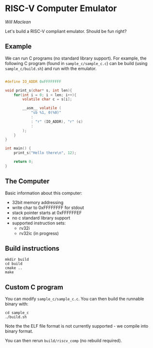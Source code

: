 # RISC-V Computer Emulator
_Will Maclean_

Let's build a RISC-V compliant emulator. Should be fun right?

## Example
We can run C programs (no standard library support). For example, the following
C program (found in `sample_c/sample_c.c`) can be build (using `sample_c/build.sh`)
and run with the emulator.

```c

#define IO_ADDR 0xFFFFFFFF

void print_s(char* s, int len){
    for(int i = 0; i < len; i++){
        volatile char c = s[i];

        __asm__ volatile (
            "sb %1, 0(%0)"
            :
            : "r" (IO_ADDR), "r" (c)
            :
        );
    }
}

int main() {
    print_s("Hello there\n", 12);

    return 0;
}
```

## The Computer
Basic information about this computer:
- 32bit memory addressing
- write char to 0xFFFFFFFF for stdout
- stack pointer starts at 0xFFFFFFEF
- no c standard library support
- supported instruction sets:
    - rv32i
    - rv32ic (in progress)

## Build instructions

```
mkdir build
cd build
cmake ..
make
```
## Custom C program
You can modify `sample_c/sample_c.c`. You can then build the runnable binary
with:

```
cd sample_c
./build.sh
```

Note the the ELF file format is not currently supported - we compile into binary
format.

You can then rerun `build/riscv_comp` (no rebuild required).
